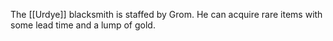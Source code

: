 The [[Urdye]] blacksmith is staffed by Grom. He can acquire rare items with some lead time and a lump of gold.